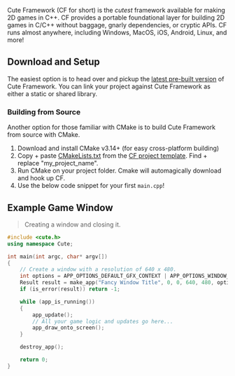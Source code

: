[](/header.md ':include')

Cute Framework (CF for short) is the *cutest* framework available for making 2D games in C++. CF provides a portable foundational layer for building 2D games in C/C++ without baggage, gnarly dependencies, or cryptic APIs. CF runs almost anywhere, including Windows, MacOS, iOS, Android, Linux, and more!

## Download and Setup

The easiest option is to head over and pickup the [latest pre-built version](https://github.com/randygaul/cute_framework/releases/latest) of Cute Framework. You can link your project against Cute Framework as either a static or shared library.

### Building from Source

Another option for those familiar with CMake is to build Cute Framework from source with CMake.

1. Download and install CMake v3.14+ (for easy cross-platform building)
2. Copy + paste [CMakeLists.txt](https://github.com/RandyGaul/cute_framework_project_template/blob/main/CMakeLists.txt) from the [CF project template](https://github.com/RandyGaul/cute_framework_project_template). Find + replace "my_project_name".
3. Run CMake on your project folder. Cmake will automagically download and hook up CF.
4. Use the below code snippet for your first `main.cpp`!

## Example Game Window

> Creating a window and closing it.

```cpp
#include <cute.h>
using namespace Cute;

int main(int argc, char* argv[])
{
	// Create a window with a resolution of 640 x 480.
	int options = APP_OPTIONS_DEFAULT_GFX_CONTEXT | APP_OPTIONS_WINDOW_POS_CENTERED;
	Result result = make_app("Fancy Window Title", 0, 0, 640, 480, options, argv[0]);
	if (is_error(result)) return -1;

	while (app_is_running())
	{
		app_update();
		// All your game logic and updates go here...
		app_draw_onto_screen();
	}

	destroy_app();

	return 0;
}
```
